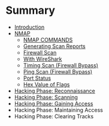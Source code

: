 # Summary

* [Introduction](README.md)
* [NMAP](nmap.md)
  * [NMAP COMMANDS](nmap-commands.md)
  * [Generating Scan Reports](generating-scan-reports.md)
  * [Firewall Scan](firewall-scan.md)
  * [With WireShark](with-wireshark.md)
  * [Timing Scan \(Firewall Bypass\)](timing-scan-firewall-bypass.md)
  * [Ping Scan \(Firewall Bypass\)](ping-scan-firewall-bypass.md)
  * [Port Status](port-status.md)
  * [Hex Value of Flags](hex-value-of-flags.md)
* [Hacking Phase: Reconnaissance](hacking-phase-reconnaissance.md)
* [Hacking Phase: Scanning](hacking-phase-scanning.md)
* [Hacking Phase: Gaining Access](hacking-phase-gaining-access.md)
* Hacking Phase: Maintaining Access
* Hacking Phase: Clearing Tracks

